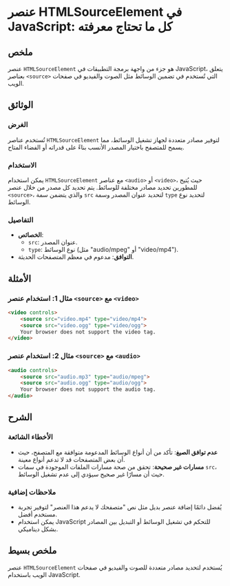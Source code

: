 <!--
Meta Description: # عنصر HTMLSourceElement في JavaScript: كل ما تحتاج معرفته ## ملخص عنصر `HTMLSourceElement` هو جزء من واجهة برمجة التطبيقات في JavaScript، يتعلق بعناص...
Meta Keywords: audio, video, source, عنصر, الوسائط
-->

# عنصر HTMLSourceElement في JavaScript: كل ما تحتاج معرفته

## ملخص
عنصر `HTMLSourceElement` هو جزء من واجهة برمجة التطبيقات في JavaScript، يتعلق بعناصر `<source>` التي تُستخدم في تضمين الوسائط مثل الصوت والفيديو في صفحات الويب.

## الوثائق
### الغرض
تُستخدم عناصر `HTMLSourceElement` لتوفير مصادر متعددة لجهاز تشغيل الوسائط، مما يسمح للمتصفح باختيار المصدر الأنسب بناءً على قدراته أو الفضاء المتاح.

### الاستخدام
يمكن استخدام `HTMLSourceElement` مع عناصر `<audio>` أو `<video>`، حيث يُتيح للمطورين تحديد مصادر مختلفة للوسائط. يتم تحديد كل مصدر من خلال عنصر `<source>`، والذي يتضمن سمة `src` لتحديد عنوان المصدر وسمة `type` لتحديد نوع الوسائط.

### التفاصيل
- **الخصائص**:
  - `src`: عنوان المصدر.
  - `type`: نوع الوسائط (مثل "audio/mpeg" أو "video/mp4").
- **التوافق**: مدعوم في معظم المتصفحات الحديثة.

## الأمثلة
### مثال 1: استخدام عنصر `<source>` مع `<video>`
```html
<video controls>
    <source src="video.mp4" type="video/mp4">
    <source src="video.ogg" type="video/ogg">
    Your browser does not support the video tag.
</video>
```

### مثال 2: استخدام عنصر `<source>` مع `<audio>`
```html
<audio controls>
    <source src="audio.mp3" type="audio/mpeg">
    <source src="audio.ogg" type="audio/ogg">
    Your browser does not support the audio tag.
</audio>
```

## الشرح
### الأخطاء الشائعة
- **عدم توافق الصيغ**: تأكد من أن أنواع الوسائط المدعومة متوافقة مع المتصفح، حيث أن بعض المتصفحات قد لا تدعم أنواع معينة.
- **مسارات غير صحيحة**: تحقق من صحة مسارات الملفات الموجودة في سمات `src`، حيث أن مسارًا غير صحيح سيؤدي إلى عدم تشغيل الوسائط.

### ملاحظات إضافية
- يُفضل دائمًا إضافة عنصر بديل مثل نص "متصفحك لا يدعم هذا العنصر" لتوفير تجربة مستخدم أفضل.
- يمكن استخدام JavaScript للتحكم في تشغيل الوسائط أو التبديل بين المصادر بشكل ديناميكي.

## ملخص بسيط
عنصر `HTMLSourceElement` يُستخدم لتحديد مصادر متعددة للصوت والفيديو في صفحات الويب باستخدام JavaScript.
